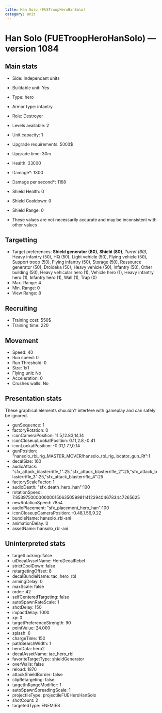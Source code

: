 ```yaml
---
title: Han Solo (FUETroopHeroHanSolo)
category: unit
---
```


# Han Solo (FUETroopHeroHanSolo) — version 1084

## Main stats

  * Side: Independant units
  * Buildable unit: Yes
  * Type: hero
  * Armor type: infantry
  * Role: Destroyer
  * Levels available: 2
  * Unit capacity: 1
  * Upgrade requirements: 5000$
  * Upgrade time: 30m
  * Health: 33000
  * Damage*: 1300
  * Damage per second*: 1198
  * Shield Health: 0
  * Shield Cooldown: 0
  * Shield Range: 0

* These values are not necessarily accurate and may be inconsistent with other values

## Targetting

  * Target preferences: **Shield generator (80)**, **Shield (80)**, _Turret (60)_, Heavy infantry (50), HQ (50), Light vehicle (50), Flying vehicle (50), Support troop (50), Flying infantry (50), Storage (50), Ressource generator (50), Droideka (50), Heavy vehicle (50), Infantry (50), Other building (50), Heavy vehicular hero (1), Vehicle hero (1), Heavy infantry hero (1), Infantry hero (1), Wall (1), Trap (0)
  * Max. Range: 4
  * Min. Range: 0
  * View Range: 8

## Recruiting

  * Training cost: 550$
  * Training time: 220

## Movement

  * Speed: 40
  * Run speed: 0
  * Run Threshold: 0
  * Size: 1x1
  * Flying unit: No
  * Acceleration: 0
  * Crushes walls: No

## Presentation stats

These graphical elements shouldn't interfere with gameplay and can safely be ignored.

  * gunSequence: 1
  * factoryRotation: 0
  * iconCameraPosition: 11.5,12.83,14.14
  * iconCloseupLookatPosition: 0.11,2.8,-0.41
  * iconLookatPosition: -0.01,1.77,0.14
  * gunPosition: "hansolo_rbl_rig_MASTER_MOVER/hansolo_rbl_rig_locator_gun_Rt":1
  * decalSize: 160
  * audioAttack: "sfx_attack_blasterrifle_1":25,"sfx_attack_blasterrifle_2":25,"sfx_attack_blasterrifle_3":25,"sfx_attack_blasterrifle_4":25
  * factoryScaleFactor: 1
  * audioDeath: "sfx_death_hero_han":100
  * rotationSpeed: 7.8539750000000001506350599811412394046783447265625
  * newRotationSpeed: 7854
  * audioPlacement: "sfx_placement_hero_han":100
  * iconCloseupCameraPosition: -0.48,1.56,9.22
  * bundleName: hansolo_rbl-ani
  * animationDelay: 0
  * assetName: hansolo_rbl-ani

## Uninterpreted stats

  * targetLocking: false
  * uiDecalAssetName: HeroDecalRebel
  * strictCoolDown: false
  * retargetingOffset: 8
  * decalBundleName: tac_hero_rbl
  * armingDelay: 0
  * maxScale: false
  * order: 42
  * selfCenteredTargeting: false
  * autoSpawnRateScale: 1
  * shotDelay: 150
  * impactDelay: 1000
  * xp: 0
  * targetPreferenceStrength: 90
  * pointValue: 24.000
  * splash: 0
  * chargeTime: 150
  * pathSearchWidth: 1
  * heroData: hero2
  * decalAssetName: tac_hero_rbl
  * favoriteTargetType: shieldGenerator
  * overWalls: false
  * reload: 1870
  * attackShieldBorder: false
  * clipRetargeting: false
  * targetInRangeModifier: 1
  * autoSpawnSpreadingScale: 1
  * projectileType: projectileFUEHeroHanSolo
  * shotCount: 2
  * targetedType: ENEMIES


